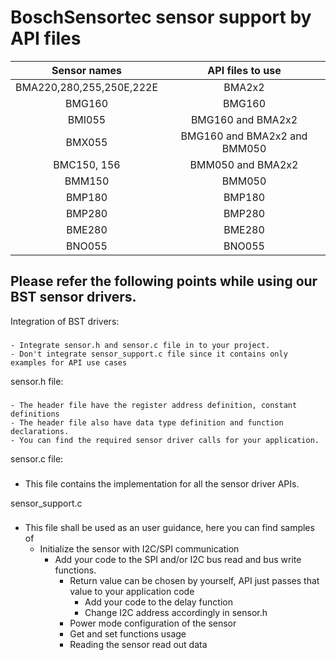 BoschSensortec sensor support by API files
===================

| Sensor names  | API files to use | 
| :------------: |:---------------:|
| BMA220,280,255,250E,222E  | BMA2x2 |
|BMG160   |   BMG160|
|BMI055   |   BMG160 and BMA2x2|
|BMX055  |   BMG160 and BMA2x2 and BMM050|
|BMC150, 156  | BMM050 and BMA2x2|
|BMM150   |   BMM050|
|BMP180   |   BMP180|
|BMP280   |   BMP280|
|BME280   |   BME280|
|BNO055   |   BNO055|

Please refer the following points while using our BST sensor drivers.
-----
Integration of BST drivers:
###
	- Integrate sensor.h and sensor.c file in to your project.
	- Don't integrate sensor_support.c file since it contains only examples for API use cases 

sensor.h file:
###
	- The header file have the register address definition, constant definitions
	- The header file also have data type definition and function declarations.
	- You can find the required sensor driver calls for your application. 

sensor.c file:
###
  - This file contains the implementation for all the sensor driver APIs.
	
sensor_support.c
###
  - This file shall be used as an user guidance, here you can find samples of
    - Initialize the sensor with I2C/SPI communication
      - Add your code to the SPI and/or I2C bus read and bus write functions.
        - Return value can be chosen by yourself, API just passes that value to your application code
			- Add your code to the delay function
			- Change I2C address accordingly in sensor.h
		-  Power mode configuration of the sensor
		-  Get and set functions usage
		-  Reading the sensor read out data


